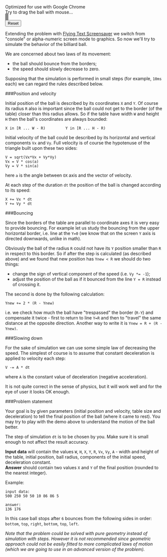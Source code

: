 <div class="centered">
<span class="hint">Optimized for use with Google Chrome<br/>Try to drag the ball with mouse...</span><br/>
<canvas id="demo" width="500" height="250" style="border:5px solid #888;border-radius: 5px;background: black;"></canvas>
<br/>
<input type="button" onclick="buttonReset()" value="Reset"/>
</div>

Extending the problem with [Flying Text Screensaver](./flying-text-screensaver) we switch from "console" or
alpha-numeric screen mode to graphics. So now we'll try to simulate the behavior of the billiard ball.

We are concerned about two laws of its movement:

- the ball should bounce from the borders;
- the speed should slowly decrease to zero.

Supposing that the simulation is performed in small steps (for example, `10ms` each) we can regard the rules
described below.

###Position and velocity

Initial position of the ball is described by its coordinates `X` and `Y`. Of course its radius `R` also is important
since the ball could not get to the border (of the table) closer than this radius allows. So if the table have
width `W` and height `H` then the ball's coordinates are always bounded:

    X in [R ... W - R)         Y in [R ... H - R)

Initial velocity of the ball could be described by its horizontal and vertical components `Vx` and `Vy`. Full velocity
is of course the hypotenuse of the triangle built upon these two sides:

    V = sqrt(Vx*Vx + Vy*Vy)
	Vx = V * cos(a)
	Vy = V * sin(a)

here `a` is the angle between `OX` axis and the vector of velocity.

At each step of the duration `dt` the position of the ball is changed according to its speed:

    X += Vx * dt
	Y += Vy * dt

###Bouncing

Since the borders of the table are parallel to coordinate axes it is very easy to provide bouncing. For example let us
study the bouncing from the upper horizontal border, i.e. line at the `Y=0` (we know that on the screen `Y` axis
is directed downwards, unlike in math).

Obviously the ball of the radius `R` could not have its `Y` position smaller than `R` in respect to this border. So if
after the step is calculated (as described above) and we found that new position has `Ynew < R` we should do two things:

- change the sign of vertical component of the speed (i.e. `Vy *= -1`);
- adjust the position of the ball as if it bounced from the line `Y = R` instead of crossing it.

The second is done by the following calculation:

    Ynew += 2 * (R - Ynew)

i.e. we check how much the ball have "trespassed" the border (`R-Y`) and compensate it twice - first to return to line
`Y=R` and then to "travel" the same distance at the opposite direction. Another way to write it is `Ynew = R + (R - Ynew)`.

###Slowing down

For the sake of simulation we can use some simple law of decreasing the speed. The simplest of course is to assume that
constant deceleration is applied to velocity each step:

    V -= A * dt

where `A` is the constant value of deceleration (negative acceleration).

It is not quite correct in the sense of physics, but it will work well and for the eye of user it looks OK enough.

###Problem statement

Your goal is by given parameters (initial position and velocity, table size and deceleration) to tell the final position
of the ball (where it came to rest). You may try to play with the demo above to understand the motion of the ball better.

The step of simulation `dt` is to be chosen by you. Make sure it is small enough to not affect the result accuracy.

**Input data** will contain the values `W`, `H`, `X`, `Y`, `R`, `Vx`, `Vy`, `A` - width and height of the table,
initial position, ball radius, components of the initial speed, deceleration constant.  
**Answer** should contain two values `X` and `Y` of the final position (rounded to the nearest integer).

Example:

    input data:
	500 250 50 50 10 86 86 5
	
	answer:
	136 176

In this case ball stops after `6` bounces from the following sides in order: `bottom`, `top`, `right`, `bottom`, `top`, `left`.

*Note that the problem could be solved with pure geometry instead of simulation with steps. However it is not
recommended since geometric approach could not be easily fitted to more complicated laws of motion (which we
are going to use in an advanced version of the problem).*

<script src="http://codeabbey.github.io/simple-pool/pool.js"></script>

<script>
function overrideSettings() {
    nBalls = 1;
    rad = 10;
    colors.ballFill = '#A0A0A0';
}
window.onload = function() {
	poolInit();
}
</script>
